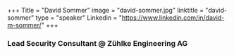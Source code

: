 +++
Title = "David Sommer"
image = "david-sommer.jpg"
linktitle = "david-sommer"
type = "speaker"
Linkedin = "https://www.linkedin.com/in/david-m-sommer/"
+++

### Lead Security Consultant @ Zühlke Engineering AG
